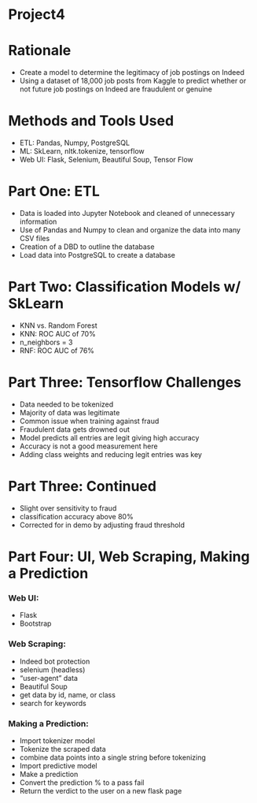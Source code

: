 # Project4


# Rationale
- Create a model to determine the legitimacy of job postings on Indeed
- Using a dataset of 18,000 job posts from Kaggle to predict whether or not future job postings on Indeed are fraudulent or genuine
# Methods and Tools Used
- ETL: Pandas, Numpy, PostgreSQL
- ML:  SkLearn, nltk.tokenize,  tensorflow
- Web UI: Flask, Selenium, Beautiful Soup, Tensor Flow

# Part One: ETL
- Data is loaded into Jupyter Notebook and cleaned of unnecessary information
- Use of Pandas and Numpy to clean and organize the data into many CSV files
- Creation of a DBD to outline the database
- Load data into PostgreSQL to create a database 

# Part Two: Classification Models w/ SkLearn
- KNN vs. Random Forest 
 - KNN: ROC AUC of 70%
  - n_neighbors = 3
 - RNF: ROC AUC of 76%

# Part Three: Tensorflow Challenges 
- Data needed to be tokenized
- Majority of data was legitimate
- Common issue when training against fraud
- Fraudulent data gets drowned out
- Model predicts all entries are legit giving high accuracy 
 - Accuracy is not a good measurement here
- Adding class weights and reducing legit entries was key

# Part Three: Continued
- Slight over sensitivity to fraud
- classification accuracy above 80%
- Corrected for in demo by adjusting fraud threshold 

# Part Four: UI, Web Scraping, Making a Prediction
### Web UI:
- Flask
- Bootstrap

### Web Scraping:
- Indeed bot protection
 - selenium (headless)
 - “user-agent” data
- Beautiful Soup
 - get data by id, name, or class
 - search for keywords

### Making a Prediction:
- Import tokenizer model
- Tokenize the scraped data
 - combine data points into a single string before tokenizing
- Import predictive model
- Make a prediction
- Convert the prediction % to a pass fail
- Return the verdict to the user on a new flask page


